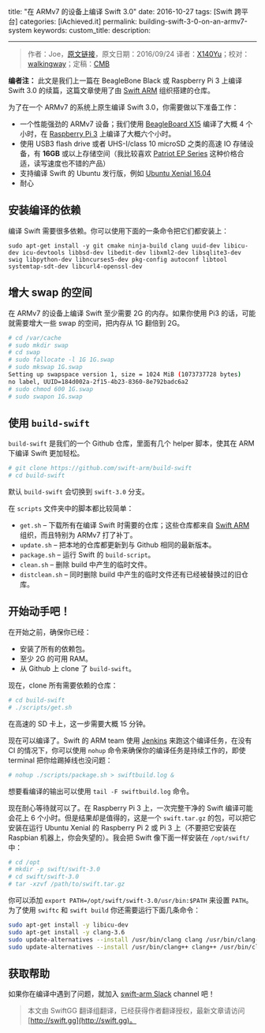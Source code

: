 title: "在 ARMv7 的设备上编译 Swift 3.0"
date: 2016-10-27
tags: [Swift 跨平台]
categories: [iAchieved.it]
permalink: building-swift-3-0-on-an-armv7-system
keywords: 
custom_title: 
description: 

---
> 作者：Joe，[原文链接](http://dev.iachieved.it/iachievedit/building-swift-3-0-on-an-armv7-system/)，原文日期：2016/09/24
> 译者：[X140Yu](undefined)；校对：[walkingway](http://chengway.in/)；定稿：[CMB](https://github.com/chenmingbiao)
  







<!--此处开始正文-->

**编者注：** 此文是我们上一篇在 BeagleBone Black 或 Raspberry Pi 3 上编译 Swift 3.0 的续篇，这篇文章使用了由 [Swift ARM](https://github.com/swift-arm) 组织搭建的仓库。

为了在一个 ARMv7 的系统上原生编译 Swift 3.0，你需要做以下准备工作：

* 一个性能强劲的 ARMv7 设备；我们使用 [BeagleBoard X15](http://dev.iachieved.it/iachievedit/a-look-at-the-beagleboard-x15/) 编译了大概 4 个小时，在 [Raspberry Pi 3](https://www.raspberrypi.org/products/raspberry-pi-3-model-b/) 上编译了大概六个小时。
* 使用 USB3 flash drive 或者 UHS-I/class 10 microSD 之类的高速 IO 存储设备，有 **16GB** 或以上存储空间（我比较喜欢 [Patriot EP Series](https://www.amazon.com/Patriot-Performance-MicroSDHC-Class-10-Compliant/dp/B00KXO0M3I) 这种价格合适，读写速度也不错的产品）
* 支持编译 Swift 的 Ubuntu 发行版，例如 [Ubuntu Xenial 16.04](https://wiki.ubuntu.com/XenialXerus/ReleaseNotes)
* 耐心

<!--more-->

## 安装编译的依赖

编译 Swift 需要很多依赖。你可以使用下面的一条命令把它们都安装上：

`sudo apt-get install -y git cmake ninja-build clang uuid-dev libicu-dev icu-devtools libbsd-dev libedit-dev libxml2-dev libsqlite3-dev swig libpython-dev libncurses5-dev pkg-config autoconf libtool systemtap-sdt-dev libcurl4-openssl-dev`

## 增大 swap 的空间

在 ARMv7 的设备上编译 Swift 至少需要 2G 的内存。如果你使用 Pi3 的话，可能就需要增大一些 swap 的空间，把内存从 1G 翻倍到 2G。

```bash
# cd /var/cache
# sudo mkdir swap
# cd swap
# sudo fallocate -l 1G 1G.swap
# sudo mkswap 1G.swap
Setting up swapspace version 1, size = 1024 MiB (1073737728 bytes)
no label, UUID=184d002a-2f15-4b23-8360-8e792badc6a2
# sudo chmod 600 1G.swap
# sudo swapon 1G.swap
```

## 使用 `build-swift`

`build-swift` 是我们的一个 Github 仓库，里面有几个 helper 脚本，使其在 ARM 下编译 Swift 更加轻松。

```bash
# git clone https://github.com/swift-arm/build-swift
# cd build-swift
```

默认 `build-swift` 会切换到 `swift-3.0` 分支。

在 `scripts` 文件夹中的脚本都比较简单：

* `get.sh` – 下载所有在编译 Swift 时需要的仓库；这些仓库都来自 [Swift ARM](https://github.com/swift-arm/) 组织，而且特别为 ARMv7 打了补丁。
* `update.sh` – 把本地的仓库都更新到与 Github 相同的最新版本。
* `package.sh` – 运行 Swift 的 `build-script`。
* `clean.sh` – 删除 build 中产生的临时文件。
* `distclean.sh` – 同时删除 build 中产生的临时文件还有已经被替换过的旧仓库。

## 开始动手吧！

在开始之前，确保你已经：

* 安装了所有的依赖包。
* 至少 2G 的可用 RAM。
* 从 Github 上 clone 了 `build-swift`。

现在，clone 所有需要依赖的仓库：

```bash
# cd build-swift
# ./scripts/get.sh
```

在高速的 SD 卡上，这一步需要大概 15 分钟。

现在可以编译了。Swift 的 ARM team 使用 [Jenkins](https://jenkins.io/) 来跑这个编译任务，在没有 CI 的情况下，你可以使用 `nohup` 命令来确保你的编译任务是持续工作的，即使 terminal 把你给踢掉线也没问题：

```bash
# nohup ./scripts/package.sh > swiftbuild.log &
```

想要看编译的输出可以使用 `tail -F swiftbuild.log` 命令。

现在耐心等待就可以了。在 Raspberry Pi 3 上，一次完整干净的 Swift 编译可能会花上 6 个小时。但是结果却是值得的，这是一个 `swift.tar.gz` 的包，可以把它安装在运行 Ubuntu Xenial 的 Raspberry Pi 2 或 Pi 3 上（不要把它安装在 Raspbian 机器上，你会失望的）。我会把 Swift 像下面一样安装在 `/opt/swift/` 中：

 ```bash
# cd /opt
# mkdir -p swift/swift-3.0
# cd swift/swift-3.0
# tar -xzvf /path/to/swift.tar.gz
```

你可以添加 `export PATH=/opt/swift/swift-3.0/usr/bin:$PATH` 来设置 `PATH`。 为了使用 `swiftc` 和 `swift build` 你还需要运行下面几条命令：

```bash
sudo apt-get install -y libicu-dev
sudo apt-get install -y clang-3.6
sudo update-alternatives --install /usr/bin/clang clang /usr/bin/clang-3.6 100
sudo update-alternatives --install /usr/bin/clang++ clang++ /usr/bin/clang++-3.6 100
```

## 获取帮助
如果你在编译中遇到了问题，就加入 [swift-arm Slack](http://dev.iachieved.it:9909/) channel 吧！ 

> 本文由 SwiftGG 翻译组翻译，已经获得作者翻译授权，最新文章请访问 [http://swift.gg](http://swift.gg)。
